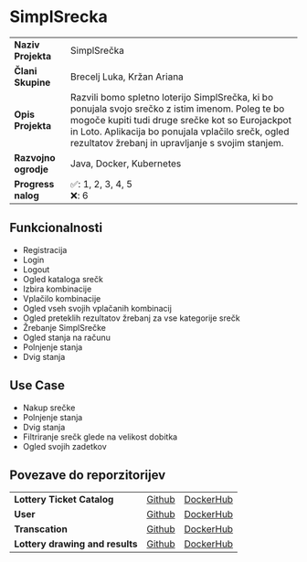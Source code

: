 # SimplSrecka

|   |   |
|--|--|
|__Naziv Projekta__| SimplSrečka |
|__Člani Skupine__| Brecelj Luka, Kržan Ariana |
|__Opis Projekta__| Razvili bomo spletno loterijo SimplSrečka, ki bo ponujala svojo srečko z istim imenom. Poleg te bo mogoče kupiti tudi druge srečke kot so Eurojackpot in Loto. Aplikacija bo ponujala vplačilo srečk, ogled rezultatov žrebanj in upravljanje s svojim stanjem. |
|__Razvojno ogrodje__| Java, Docker, Kubernetes |
|__Progress nalog__| ✅: 1, 2, 3, 4, 5 <br> ❌: 6|
 
## Funkcionalnosti
* Registracija
* Login
* Logout
* Ogled kataloga srečk
* Izbira kombinacije
* Vplačilo kombinacije
* Ogled vseh svojih vplačanih kombinacij
* Ogled preteklih rezultatov žrebanj za vse kategorije srečk
* Žrebanje SimplSrečke
* Ogled stanja na računu
* Polnjenje stanja
* Dvig stanja


## Use Case
* Nakup srečke
* Polnjenje stanja
* Dvig stanja
* Filtriranje srečk glede na velikost dobitka
* Ogled svojih zadetkov

## Povezave do reporzitorijev

|   |   |   |
|--|--|--|
|__Lottery Ticket Catalog__| [Github](https://github.com/SimplSrecka/lotteryTicketCatalog) | [DockerHub](https://hub.docker.com/r/lb4684/lottery-ticket-catalog) | 
|__User__| [Github](https://github.com/SimplSrecka/user) | [DockerHub](https://hub.docker.com/r/lb4684/user) | 
|__Transcation__| [Github](https://github.com/SimplSrecka/transaction)  | [DockerHub](https://hub.docker.com/r/lb4684/transaction) | 
|__Lottery drawing and results__| [Github](https://github.com/SimplSrecka/lotteryDrawingResults) | [DockerHub](https://hub.docker.com/r/lb4684/lottery-drawing-results) | 


